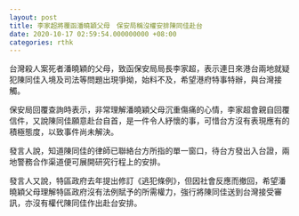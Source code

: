 ```yaml
---
layout: post
title: 李家超將覆函潘曉穎父母　保安局稱沒權安排陳同佳赴台
date: 2020-10-17 02:59:54.000000000 +08:00
categories: rthk
---
```


台灣殺人案死者潘曉穎的父母，致函保安局局長李家超，表示連日來港台兩地就疑犯陳同佳入境及司法等問題出現爭拗，始料不及，希望港府特事特辦，與台灣接觸。

保安局回覆查詢時表示，非常理解潘曉穎父母沉重傷痛的心情，李家超會親自回覆信件，又說陳同佳願意赴台自首，是一件令人紓懷的事，可惜台方沒有表現應有的積極態度，以致事件尚未解決。

發言人說，知道陳同佳的律師已聯絡台方所指的單一窗口，待台方發出入台證，兩地警務合作渠道便可展開研究行程上的安排。

發言人又說，特區政府去年提出修訂《逃犯條例》，但因社會反應而撤回，希望潘曉穎父母理解特區政府沒有法例賦予的所需權力，強行將陳同佳送到台灣接受審訊，亦沒有權代陳同佳作出赴台安排。

